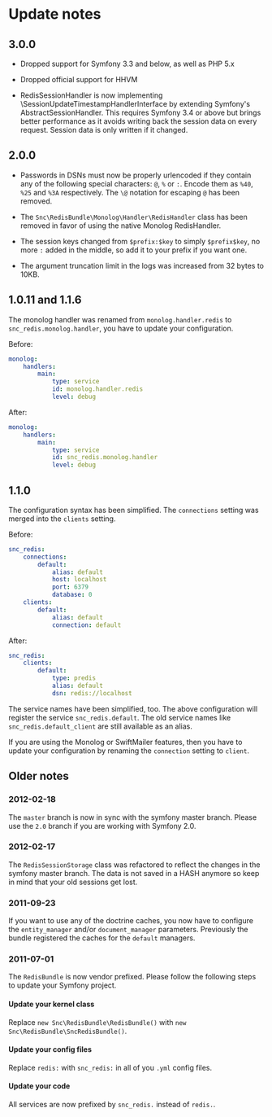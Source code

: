 # Update notes #

## 3.0.0 ##

- Dropped support for Symfony 3.3 and below, as well as PHP 5.x

- Dropped official support for HHVM

- RedisSessionHandler is now implementing \SessionUpdateTimestampHandlerInterface
  by extending Symfony's AbstractSessionHandler. This requires Symfony 3.4 or above
  but brings better performance as it avoids writing back the session data on every
  request. Session data is only written if it changed.


## 2.0.0 ##

- Passwords in DSNs must now be properly urlencoded if they contain any of
  the following special characters: `@`, `%` or `:`. Encode them as `%40`,
  `%25` and `%3A` respectively. The `\@` notation for escaping `@` has been
  removed.

- The `Snc\RedisBundle\Monolog\Handler\RedisHandler` class has been removed
  in favor of using the native Monolog RedisHandler.

- The session keys changed from `$prefix:$key` to simply `$prefix$key`, no more
  `:` added in the middle, so add it to your prefix if you want one.

- The argument truncation limit in the logs was increased from 32 bytes to
  10KB.

## 1.0.11 and 1.1.6 ##

The monolog handler was renamed from `monolog.handler.redis` to
`snc_redis.monolog.handler`, you have to update your configuration.

Before:

``` yaml
monolog:
    handlers:
        main:
            type: service
            id: monolog.handler.redis
            level: debug
```

After:

``` yaml
monolog:
    handlers:
        main:
            type: service
            id: snc_redis.monolog.handler
            level: debug
```

## 1.1.0 ##

The configuration syntax has been simplified. The `connections` setting was
merged into the `clients` setting.

Before:

``` yaml
snc_redis:
    connections:
        default:
            alias: default
            host: localhost
            port: 6379
            database: 0
    clients:
        default:
            alias: default
            connection: default
```

After:

``` yaml
snc_redis:
    clients:
        default:
            type: predis
            alias: default
            dsn: redis://localhost
```

The service names have been simplified, too. The above configuration will
register the service `snc_redis.default`. The old service names like
`snc_redis.default_client` are still available as an alias.

If you are using the Monolog or SwiftMailer features, then you have to
update your configuration by renaming the `connection` setting to `client`.

## Older notes ##

### 2012-02-18 ###

The `master` branch is now in sync with the symfony master branch.
Please use the `2.0` branch if you are working with Symfony 2.0.

### 2012-02-17 ###

The `RedisSessionStorage` class was refactored to reflect the changes
in the symfony master branch. The data is not saved in a HASH anymore
so keep in mind that your old sessions get lost.

### 2011-09-23 ###

If you want to use any of the doctrine caches, you now have to
configure the `entity_manager` and/or `document_manager` parameters.
Previously the bundle registered the caches for the `default` managers.

### 2011-07-01 ###

The `RedisBundle` is now vendor prefixed.
Please follow the following steps to update your Symfony project.

#### Update your kernel class ####

Replace `new Snc\RedisBundle\RedisBundle()` with `new Snc\RedisBundle\SncRedisBundle()`.

#### Update your config files ####

Replace `redis:` with `snc_redis:` in all of you `.yml` config files.

#### Update your code ####

All services are now prefixed by `snc_redis.` instead of `redis.`.
